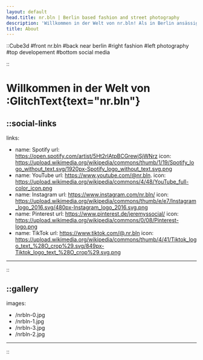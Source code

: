 ```yaml
---
layout: default
head.title: nr.bln | Berlin based fashion and street photography
description: 'Willkommen in der Welt von nr.bln! Als in Berlin ansässiges Talent ist nr.bln bekannt für seine einzigartige Perspektive in der Welt der Modefotografie. Erfahren Sie mehr über seine Reise, Leidenschaft für Technologie, und wie er Wellen in der Modeindustrie schlägt.'
title: About
---
```






::Cube3d
#front
nr.bln
#back
near berlin
#right
fashion
#left
photography
#top
developement
#bottom
social media

::



# Willkommen in der Welt von :GlitchText{text="nr.bln"}


::social-links
---
links:
  - name: Spotify
    url: https://open.spotify.com/artist/5Ht2rlAtpBCGrewjSjWNrz
    icon: https://upload.wikimedia.org/wikipedia/commons/thumb/1/19/Spotify_logo_without_text.svg/1920px-Spotify_logo_without_text.svg.png
  - name: YouTube
    url: https://www.youtube.com/@nr.bln.
    icon: https://upload.wikimedia.org/wikipedia/commons/4/48/YouTube_full-color_icon.png
  - name: Instagram
    url: https://www.instagram.com/nr.bln/
    icon: https://upload.wikimedia.org/wikipedia/commons/thumb/e/e7/Instagram_logo_2016.svg/480px-Instagram_logo_2016.svg.png
  - name: Pinterest
    url: https://www.pinterest.de/jeremyssocial/
    icon: https://upload.wikimedia.org/wikipedia/commons/0/08/Pinterest-logo.png
  - name: TikTok
    url: https://www.tiktok.com/@.nr.bln
    icon: https://upload.wikimedia.org/wikipedia/commons/thumb/4/41/Tiktok_logo_text_%28O_crop%29.svg/849px-Tiktok_logo_text_%28O_crop%29.svg.png
---
::




::gallery
---
images:
  - /nrbln-0.jpg
  - /nrbln-1.jpg
  - /nrbln-3.jpg
  - /nrbln-2.jpg
---
::

